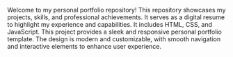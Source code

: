 Welcome to my personal portfolio repository! This repository showcases my projects, skills, and professional achievements. It serves as a digital resume to highlight my experience and capabilities. It includes HTML, CSS, and JavaScript. This project provides a sleek and responsive personal portfolio template. The design is modern and customizable, with smooth navigation and interactive elements to enhance user experience.
